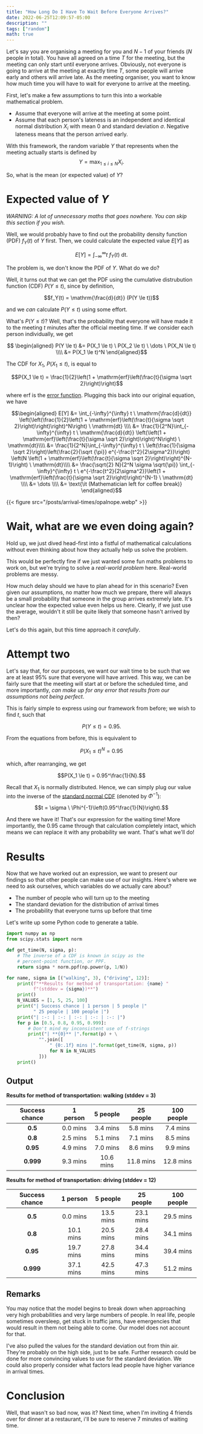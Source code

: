 ```yaml
---
title: "How Long Do I Have To Wait Before Everyone Arrives?"
date: 2022-06-25T12:09:57-05:00
description: ""
tags: ["random"]
math: true
---
```


Let's say you are organising a meeting for you and $N-1$ of your friends ($N$ people in total). You have all agreed on a time $T$ for the meeting, but the meeting can only start until everyone arrives. Obviously, not everyone is going to arrive at the meeting at exactly time $T$, some people will arrive early and others will arrive late. As the meeting organiser, you want to know how much time you will have to wait for everyone to arrive at the meeting.

First, let's make a few assumptions to turn this into a workable mathematical problem.
- Assume that everyone will arrive at the meeting at some point.
- Assume that each person's lateness is an independent and identical normal distribution $X_i$ with mean $0$ and standard deviation $\sigma$. Negative lateness means that the person arrived early.

With this framework, the random variable $Y$ that represents when the meeting actually starts is defined by
$$Y = \max_{1 \le i \le N} X_i.$$

So, what is the mean (or expected value) of $Y$?

# Expected value of $Y$

*WARNING: A lot of unnecessary maths that goes nowhere. You can skip this section if you wish.*

Well, we would probably have to find out the probability density function (PDF) $f_Y(t)$ of $Y$ first. Then, we could calculate the expected value $E[Y]$ as 

$$E[Y] = \int_{-\infty}^{\infty} t \ f_Y(t) \ \mathrm{dt}.$$

The problem is, we don't know the PDF of $Y$. What do we do?

Well, it turns out that we can get the PDF using the cumulative distrubution function (CDF) $P(Y \le t)$, since by definition,

$$f_Y(t) = \mathrm{\frac{d}{dt}} (P(Y \le t))$$

and we *can* calculate $P(Y \le t)$  using some effort.

What's $P(Y \le t)$? Well, that's the probability that everyone will have made it to the meeting $t$ minutes after the official meeting time. If we consider each person individually, we get

$$
\begin{aligned}
P(Y \le t) &= P(X_1 \le t) \ P(X_2 \le t) \ \dots \ P(X_N \le t) \\\\
&= P(X_1 \le t)^N
\end{aligned}$$

The CDF for $X_1$, $P(X_1 \le t)$, is equal to

$$P(X_1 \le t) = \frac{1}{2}\left(1 + \mathrm{erf}\left(\frac{t}{\sigma \sqrt 2}\right)\right)$$

where $\mathrm{erf}$ is the [error function](https://en.wikipedia.org/wiki/Error_function). Plugging this back into our original equation, we have

$$\begin{aligned}
E[Y] &= \int_{-\infty}^{\infty} t \ \mathrm{\frac{d}{dt}} \left(\left(\frac{1}{2}\left(1 + \mathrm{erf}\left(\frac{t}{\sigma \sqrt 2}\right)\right)\right)^N\right) \ \mathrm{dt} \\\\ 
&= \frac{1}{2^N}\int_{-\infty}^{\infty} t \ \mathrm{\frac{d}{dt}} \left(\left(1 + \mathrm{erf}\left(\frac{t}{\sigma \sqrt 2}\right)\right)^N\right) \ \mathrm{dt}\\\\
&= \frac{1}{2^N}\int_{-\infty}^{\infty} t \ \left(\frac{1}{\sigma \sqrt 2}\right)\left(\frac{2}{\sqrt {\pi}} e^{-\frac{t^2}{2\sigma^2}}\right) \left(N \left(1 + \mathrm{erf}\left(\frac{t}{\sigma \sqrt 2}\right)\right)^{N-1}\right) \ \mathrm{dt}\\\\
&= \frac{\sqrt{2} N}{2^N \sigma \sqrt{\pi}} \int_{-\infty}^{\infty} t \ e^{-\frac{t^2}{2\sigma^2}}\left(1 + \mathrm{erf}\left(\frac{t}{\sigma \sqrt 2}\right)\right)^{N-1} \ \mathrm{dt} \\\\
&= \dots \\\\
&= \text{\it (Mathematician left for coffee break)}
\end{aligned}$$

{{< figure src="/posts/arrival-times/opalnope.webp" >}}

# Wait, what are we even doing again?
Hold up, we just dived head-first into a fistful of mathematical calculations without even thinking about how they actually help us solve the problem.

This would be perfectly fine if we just wanted some fun maths problems to work on, but we're trying to solve a *real-world problem* here. Real-world problems are messy.

How much delay should we have to plan ahead for in this scenario? Even given our assumptions, no matter how much we prepare, there will always be a small probability that someone in the group arrives extremely late. It's unclear how the expected value even helps us here. Clearly, if we just use the average, wouldn't it still be quite likely that someone hasn't arrived by then?

Let's do this again, but this time approach it *carefully*.

# Attempt two

Let's say that, for our purposes, we want our wait time to be such that we are at least 95% sure that everyone will have arrived. This way, we can be fairly sure that the meeting will start at or before the scheduled time, and more importantly, *can make up for any error that results from our assumptions not being perfect*.

This is fairly simple to express using our framework from before; we wish to find $t$, such that

$$P(Y \le t) = 0.95.$$

From the equations from before, this is equivalent to

$$P(X_1 \le t)^N = 0.95$$

which, after rearranging, we get

$$P(X_1 \le t) = 0.95^\frac{1}{N}.$$

Recall that $X_1$ is normally distributed. Hence, we can simply plug our value into the inverse of the [standard normal CDF](https://en.wikipedia.org/wiki/Normal_distribution#Cumulative_distribution_functions) (denoted by $\Phi^{-1}$):

$$t = \sigma \ \Phi^{-1}\left(0.95^\frac{1}{N}\right).$$

And there we have it! That's our expression for the waiting time! More importantly, the 0.95 came through that calculation completely intact, which means we can replace it with any probability we want. That's what we'll do!

# Results
Now that we have worked out an expression, we want to present our findings so that other people can make use of our insights. Here's where we need to ask ourselves, which variables do we actually care about?
- The number of people who will turn up to the meeting
- The standard deviation for the distribution of arrival times
- The probability that everyone turns up before that time

Let's write up some Python code to generate a table.
```py
import numpy as np
from scipy.stats import norm

def get_time(N, sigma, p):
    # The inverse of a CDF is known in scipy as the
    # percent-point function, or PPF.
    return sigma * norm.ppf(np.power(p, 1/N))

for name, sigma in [("walking", 3), ("driving", 12)]:
    print(f"**Results for method of transportation: {name} "
          f"(stddev = {sigma})**")
    print()
    N_VALUES = [1, 5, 25, 100]
    print("| Success chance | 1 person | 5 people |"
          " 25 people | 100 people |")
    print("| :-: | :-: | :-: | :-: | :-: |")
    for p in [0.5, 0.8, 0.95, 0.999]:
        # Don't mind my inconsistent use of f-strings
        print("| **{0}** |".format(p) + \
            "".join([
                " {0:.1f} mins |".format(get_time(N, sigma, p)) 
                for N in N_VALUES
            ]))
    print()
```

## Output
**Results for method of transportation: walking (stddev = 3)**

| Success chance | 1 person | 5 people | 25 people | 100 people |
| :-: | :-: | :-: | :-: | :-: |
| **0.5** | 0.0 mins | 3.4 mins | 5.8 mins | 7.4 mins |
| **0.8** | 2.5 mins | 5.1 mins | 7.1 mins | 8.5 mins |
| **0.95** | 4.9 mins | 7.0 mins | 8.6 mins | 9.9 mins |
| **0.999** | 9.3 mins | 10.6 mins | 11.8 mins | 12.8 mins |

**Results for method of transportation: driving (stddev = 12)**

| Success chance | 1 person | 5 people | 25 people | 100 people |
| :-: | :-: | :-: | :-: | :-: |
| **0.5** | 0.0 mins | 13.5 mins | 23.1 mins | 29.5 mins |
| **0.8** | 10.1 mins | 20.5 mins | 28.4 mins | 34.1 mins |
| **0.95** | 19.7 mins | 27.8 mins | 34.4 mins | 39.4 mins |
| **0.999** | 37.1 mins | 42.5 mins | 47.3 mins | 51.2 mins |

## Remarks
You may notice that the model begins to break down when approaching very high probabilities and very large numbers of people. In real life, people sometimes oversleep, get stuck in traffic jams, have emergencies that would result in them not being able to come. Our model does not account for that.

I've also pulled the values for the standard deviation out from thin air. They're probably on the high side, just to be safe. Further research could be done for more convincing values to use for the standard deviation. We could also properly consider what factors lead people have higher variance in arrival times.

# Conclusion
Well, that wasn't so bad now, was it? Next time, when I'm inviting 4 friends over for dinner at a restaurant, i'll be sure to reserve 7 minutes of waiting time.